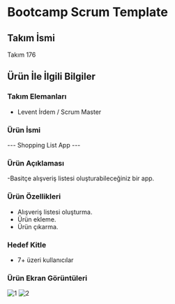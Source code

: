 # Bootcamp Scrum Template

## Takım İsmi

Takım 176

## Ürün İle İlgili Bilgiler

### Takım Elemanları 

 - Levent İrdem / Scrum Master
 

### Ürün İsmi 

--- Shopping List App ---

### Ürün Açıklaması

-Basitçe alışveriş listesi oluşturabileceğiniz bir app.

 
### Ürün Özellikleri

- Alışveriş listesi oluşturma.
- Ürün ekleme.
- Ürün çıkarma.


### Hedef Kitle

- 7+ üzeri kullanıcılar


### Ürün Ekran Görüntüleri

![1](https://user-images.githubusercontent.com/106345696/172218173-bd6ff4bb-c724-43f2-a23e-baf2cca4a97f.PNG)
![2](https://user-images.githubusercontent.com/106345696/172218180-6b75466c-b4b1-41ec-a6c9-39bfb231983a.PNG)






